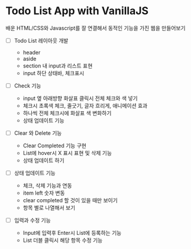 # Todo List App with VanillaJS

배운 HTML/CSS와 Javascript를 잘 연결해서 동적인 기능을 가진 웹을 만들어보기

- [ ] Todo List 레이아웃 개발
    - header
    - aside
    - section 내 input과 리스트 표현
    - input 하단 상태바, 체크표시

- [ ] Check 기능
    - input 옆 아래방향 화살표 클릭시 전체 체크와 색 넣기
    - 체크시 초록색 체크, 줄긋기, 글자 흐리게, 애니메이션 효과
    - 하나씩 전체 체크시에 화살표 색 변화하기
    - 상태 업데이트 기능

- [ ] Clear 와 Delete 기능
    - Clear Completed 기능 구현
    - List에 hover시 X 표시 표현 및 삭제 기능
    - 상태 업데이트 하기

- [ ] 상태 업데이트 기능
    - 체크, 삭제 기능과 연동
    - item left 숫자 변동
    - clear completed 할 것이 있을 때만 보이기
    - 항목 별로 나열해서 보기

- [ ] 입력과 수정 기능
    - Input에 입력후 Enter시 List에 등록하는 기능
    - List 더블 클릭시 해당 항목 수정 기능
